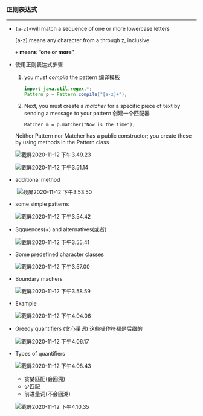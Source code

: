 ### 正则表达式

---

- `[a-z]+`will match a sequence of one or more lowercase letters

  [a-z] means any character from a through z, inclusive

  `+` **means “one or more”**

- 使用正则表达式步骤

  1. you must *compile* the pattern 编译模板

     ```java
     import java.util.regex.*;
     Pattern p = Pattern.compile("[a-z]+");
     ```

  2. Next, you must create a *matcher* for a specific piece of text by sending a message to your pattern 创建一个匹配器

     `Matcher m = p.matcher("Now is the time");`

     

  Neither Pattern nor Matcher has a public constructor; you create these by using methods in the Pattern class

  ![截屏2020-11-12 下午3.49.23](https://tva1.sinaimg.cn/large/0081Kckwgy1gkmfxa4ocfj311k0ma0xq.jpg)

  ![截屏2020-11-12 下午3.51.14](https://tva1.sinaimg.cn/large/0081Kckwgy1gkmfy12qw8j311e0mqgqr.jpg)

- additional method

  ​     ![截屏2020-11-12 下午3.53.50](https://tva1.sinaimg.cn/large/0081Kckwgy1gkmfyk2n74j31000ken0y.jpg)

- some simple patterns

  ![截屏2020-11-12 下午3.54.42](https://tva1.sinaimg.cn/large/0081Kckwgy1gkmfzglo2hj30zg0j6god.jpg)

- Sqquences(+) and alternatives(或者)

  ![截屏2020-11-12 下午3.55.41](https://tva1.sinaimg.cn/large/0081Kckwgy1gkmg0gh2npj311s0f0wgz.jpg)

- Some predefined character classes

  ![截屏2020-11-12 下午3.57.00](https://tva1.sinaimg.cn/large/0081Kckwgy1gkmg1vhrdrj30zw0l8diw.jpg)

- Boundary machers

  ![截屏2020-11-12 下午3.58.59](https://tva1.sinaimg.cn/large/0081Kckwgy1gkmg3yoy1uj310k0my41n.jpg)

- Example

  ![截屏2020-11-12 下午4.04.06](https://tva1.sinaimg.cn/large/0081Kckwgy1gkmg97uw3nj311y0iqtdf.jpg)

- Greedy quantifiers (贪心量词) 这些操作符都是后缀的

  ![截屏2020-11-12 下午4.06.17](https://tva1.sinaimg.cn/large/0081Kckwgy1gkmgbi6oy1j30wc0jg416.jpg)

- Types of quantifiers

  ![截屏2020-11-12 下午4.08.43](https://tva1.sinaimg.cn/large/0081Kckwgy1gkmge19p20j30yu0keq6j.jpg)

  - 贪婪匹配(会回溯)
  - 少匹配
  - 前进量词(不会回溯)

  ![截屏2020-11-12 下午4.10.35](https://tva1.sinaimg.cn/large/0081Kckwgy1gkmgg07keqj30ze0kmaes.jpg)

  
